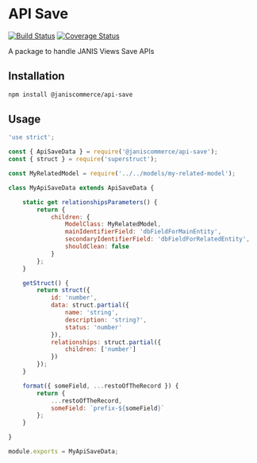 # API Save

[![Build Status](https://travis-ci.org/janis-commerce/api-save.svg?branch=master)](https://travis-ci.org/janis-commerce/api-save)
[![Coverage Status](https://coveralls.io/repos/github/janis-commerce/api-save/badge.svg?branch=master)](https://coveralls.io/github/janis-commerce/api-save?branch=master)

A package to handle JANIS Views Save APIs

## Installation
```sh
npm install @janiscommerce/api-save
```

## Usage
```js
'use strict';

const { ApiSaveData } = require('@janiscommerce/api-save');
const { struct } = require('superstruct');

const MyRelatedModel = require('../../models/my-related-model');

class MyApiSaveData extends ApiSaveData {

	static get relationshipsParameters() {
		return {
			children: {
				ModelClass: MyRelatedModel,
				mainIdentifierField: 'dbFieldForMainEntity',
				secondaryIdentifierField: 'dbFieldForRelatedEntity',
				shouldClean: false
			}
		};
	}

	getStruct() {
		return struct({
			id: 'number',
			data: struct.partial({
				name: 'string',
				description: 'string?',
				status: 'number'
			}),
			relationships: struct.partial({
				children: ['number']
			})
		});
	}

	format({ someField, ...restoOfTheRecord }) {
		return {
			...restoOfTheRecord,
			someField: `prefix-${someField}`
		};
	}

}

module.exports = MyApiSaveData;
```
